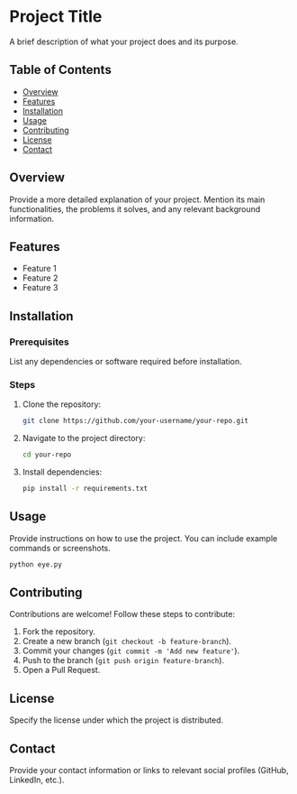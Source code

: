 # Project Title
A brief description of what your project does and its purpose.

## Table of Contents
- [Overview](#overview)
- [Features](#features)
- [Installation](#installation)
- [Usage](#usage)
- [Contributing](#contributing)
- [License](#license)
- [Contact](#contact)

## Overview
Provide a more detailed explanation of your project. Mention its main functionalities, the problems it solves, and any relevant background information.

## Features
- Feature 1
- Feature 2
- Feature 3

## Installation
### Prerequisites
List any dependencies or software required before installation.

### Steps
1. Clone the repository:
   ```sh
   git clone https://github.com/your-username/your-repo.git
   ```
2. Navigate to the project directory:
   ```sh
   cd your-repo
   ```
3. Install dependencies:
   ```sh
   pip install -r requirements.txt
   ```

## Usage
Provide instructions on how to use the project. You can include example commands or screenshots.
```sh
python eye.py
```

## Contributing
Contributions are welcome! Follow these steps to contribute:
1. Fork the repository.
2. Create a new branch (`git checkout -b feature-branch`).
3. Commit your changes (`git commit -m 'Add new feature'`).
4. Push to the branch (`git push origin feature-branch`).
5. Open a Pull Request.

## License
Specify the license under which the project is distributed.

## Contact
Provide your contact information or links to relevant social profiles (GitHub, LinkedIn, etc.).


